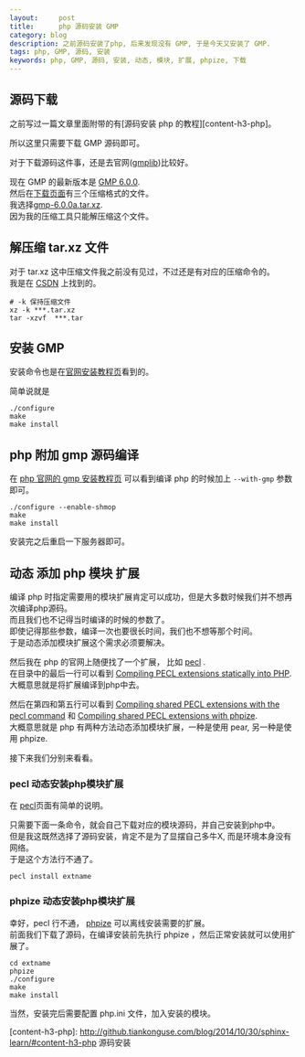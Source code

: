 ```yaml
---
layout:     post
title:      php 源码安装 GMP
category: blog
description: 之前源码安装了php, 后来发现没有 GMP, 于是今天又安装了 GMP.
tags: php, GMP, 源码, 安装
keywords: php, GMP, 源码, 安装, 动态, 模块, 扩展, phpize, 下载
---
```


## 源码下载

之前写过一篇文章里面附带的有[源码安装 php 的教程][content-h3-php]。  

所以这里只需要下载 GMP 源码即可。  

对于下载源码这件事，还是去官网([gmplib][])比较好。  

现在 GMP 的最新版本是 [GMP 6.0.0][gmp6-0].  
然后在[下载页面][gmplib-2014-March-000042]有三个压缩格式的文件。  
我选择[gmp-6.0.0a.tar.xz][gmplib-6-0-tar-xz].  
因为我的压缩工具只能解压缩这个文件。  


## 解压缩 tar.xz 文件

对于 tar.xz 这中压缩文件我之前没有见过，不过还是有对应的压缩命令的。  
我是在 [CSDN][silvervi-6325698] 上找到的。  


```
# -k 保持压缩文件
xz -k ***.tar.xz
tar -xzvf  ***.tar
```

## 安装 GMP

安装命令也是在[官网安装教程页][Installing-GMP]看到的。  

简单说就是   

```
./configure
make
make install
```

## php 附加 gmp 源码编译

在 [php 官网的 gmp 安装教程页][php-gmp-installation] 可以看到编译 php 的时候加上 `--with-gmp` 参数即可。  

```
./configure --enable-shmop
make
make install
```

安装完之后重启一下服务器即可。  

## 动态 添加 php 模块 扩展

编译 php 时指定需要用的模块扩展肯定可以成功，但是大多数时候我们并不想再次编译php源码。  
而且我们也不记得当时编译的时候的参数了。  
即使记得那些参数，编译一次也要很长时间，我们也不想等那个时间。  
于是动态添加模块扩展这个需求必须要解决。  


然后我在 php 的官网上随便找了一个扩展， 比如 [pecl][php-pecl] .  
在目录中的最后一行可以看到 [Compiling PECL extensions statically into PHP][install-pecl-static].  
大概意思就是将扩展编译到php中去。  

然后在第四和第五行可以看到 [Compiling shared PECL extensions with the pecl command][install-pecl-pear] 和 [Compiling shared PECL extensions with phpize][install-pecl-phpize].  
大概意思就是 php 有两种方法动态添加模块扩展，一种是使用 pear, 另一种是使用 phpize.   


接下来我们分别来看看。  

### pecl 动态安装php模块扩展

在 [pecl][install-pecl-pear]页面有简单的说明。  

只需要下面一条命令，就会自己下载对应的模块源码，并自己安装到php中。  
但是我这既然选择了源码安装，肯定不是为了显摆自己多牛X, 而是环境本身没有网络。  
于是这个方法行不通了。  

```
pecl install extname
```

### phpize 动态安装php模块扩展

幸好，pecl 行不通， [phpize][install-pecl-phpize] 可以离线安装需要的扩展。  
前面我们下载了源码，在编译安装前先执行 phpize ，然后正常安装就可以使用扩展了。  

```
cd extname
phpize
./configure
make
make install
```

当然，安装完后需要配置 php.ini 文件，加入安装的模块。  




[install-pecl-phpize]: http://php.net/manual/en/install.pecl.phpize.php
[install-pecl-pear]: http://php.net/manual/en/install.pecl.pear.php
[install-pecl-static]: http://php.net/manual/en/install.pecl.static.php
[php-pecl]: http://php.net/manual/en/install.pecl.php
[php-gmp-installation]: http://php.net/manual/en/gmp.installation.php
[Installing-GMP]: https://gmplib.org/manual/Installing-GMP.html#Installing-GMP
[silvervi-6325698]: http://blog.csdn.net/silvervi/article/details/6325698
[gmplib-6-0-tar-xz]: https://gmplib.org/download/gmp/gmp-6.0.0a.tar.xz
[gmplib-2014-March-000042]: https://gmplib.org/list-archives/gmp-announce/2014-March/000042.html
[gmp6-0]: https://gmplib.org/gmp6.0.html
[gmplib]: https://gmplib.org/
[content-h3-php]: http://github.tiankonguse.com/blog/2014/10/30/sphinx-learn/#content-h3-php 源码安装